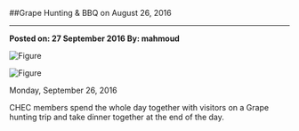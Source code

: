 ﻿##Grape Hunting & BBQ on August 26, 2016---**Posted on: 27 September 2016 By: mahmoud**![Figure](https://farm9.staticflickr.com/8142/29334776092_0c7328dae6_c.jpg)![Figure](https://farm9.staticflickr.com/8313/28821049653_9d28b94d66_c.jpg)Monday, September 26, 2016CHEC members spend the whole day together with visitors on a Grape hunting trip and take dinner together at the end of the day. 